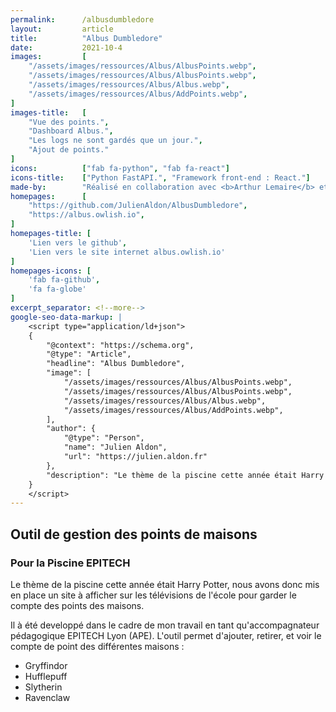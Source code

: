 ```yaml
---
permalink:      /albusdumbledore
layout:         article
title:          "Albus Dumbledore"
date:           2021-10-4
images:         [
    "/assets/images/ressources/Albus/AlbusPoints.webp",
    "/assets/images/ressources/Albus/AlbusPoints.webp",
    "/assets/images/ressources/Albus/Albus.webp",
    "/assets/images/ressources/Albus/AddPoints.webp",
]
images-title:   [
    "Vue des points.",
    "Dashboard Albus.",
    "Les logs ne sont gardés que un jour.",
    "Ajout de points."
]
icons:          ["fab fa-python", "fab fa-react"]
icons-title:    ["Python FastAPI.", "Framework front-end : React."]
made-by:        "Réalisé en collaboration avec <b>Arthur Lemaire</b> et <b>Neil Cecchini</b> pour le frontend et la maquette. API Réalisée par <a href='https://github.com/JulienAldon'><b>Julien Aldon</b></a>."
homepages:      [
    "https://github.com/JulienAldon/AlbusDumbledore",
    "https://albus.owlish.io",
]
homepages-title: [
    'Lien vers le github',
    'Lien vers le site internet albus.owlish.io'
]
homepages-icons: [
    'fab fa-github',
    'fa fa-globe'
]
excerpt_separator: <!--more-->
google-seo-data-markup: |
    <script type="application/ld+json">
    {
        "@context": "https://schema.org",
        "@type": "Article",
        "headline": "Albus Dumbledore",
        "image": [
            "/assets/images/ressources/Albus/AlbusPoints.webp",
            "/assets/images/ressources/Albus/AlbusPoints.webp",
            "/assets/images/ressources/Albus/Albus.webp",
            "/assets/images/ressources/Albus/AddPoints.webp",
        ],
        "author": {
            "@type": "Person",
            "name": "Julien Aldon",
            "url": "https://julien.aldon.fr"
        },
        "description": "Le thème de la piscine cette année était Harry Potter, nous avons donc mis en place un site à afficher sur les télévisions de l'école pour garder le compte des points des maisons.",
    }
    </script>
---
```

## Outil de gestion des points de maisons
### Pour la Piscine EPITECH
Le thème de la piscine cette année était Harry Potter, nous avons donc mis en place un site à afficher sur les télévisions de l'école pour garder le compte des points des maisons.
<!--more-->
Il à été developpé dans le cadre de mon travail en tant qu'accompagnateur pédagogique EPITECH Lyon (APE).
L'outil permet d'ajouter, retirer, et voir le compte de point des différentes maisons :
- Gryffindor
- Hufflepuff
- Slytherin
- Ravenclaw
